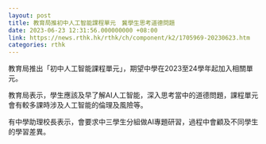 ```yaml
---
layout: post
title: 教育局推初中人工智能課程單元　冀學生思考道德問題
date: 2023-06-23 12:31:56.000000000 +08:00
link: https://news.rthk.hk/rthk/ch/component/k2/1705969-20230623.htm
categories: rthk
---
```


教育局推出「初中人工智能課程單元」，期望中學在2023至24學年起加入相關單元。

教育局表示，學生應該及早了解AI人工智能，深入思考當中的道德問題，課程單元會有較多課時涉及人工智能的倫理及風險等。

有中學助理校長表示，會要求中三學生分組做AI專題研習，過程中會顧及不同學生的學習差異。
